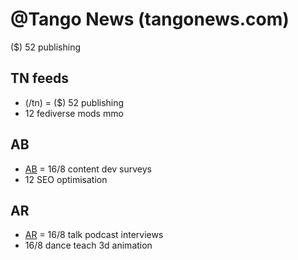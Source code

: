 # @Tango News (tangonews.com)

($) 52 publishing


## TN feeds
  - (/tn) = ($) 52 publishing
  - 12 fediverse mods mmo

## AB
  - [AB](/tn/ab) = 16/8 content dev surveys
  - 12 SEO optimisation

## AR
  - [AR](/tn/ar) = 16/8 talk podcast interviews
  - 16/8 dance teach 3d animation
